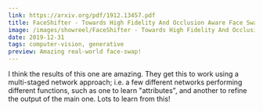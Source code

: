 ```yaml
---
link: https://arxiv.org/pdf/1912.13457.pdf
title: FaceShifter - Towards High Fidelity And Occlusion Aware Face Swapping
image: /images/showreel/FaceShifter - Towards High Fidelity And Occlusion Aware Face Swapping.jpg
date: 2019-12-31
tags: computer-vision, generative
preview: Amazing real-world face-swap!
---
```


I think the results of this one are amazing. They get this to work using a
multi-staged network approach; i.e. a few different networks performing
different functions, such as one to learn "attributes", and another to refine
the output of the main one. Lots to learn from this!
